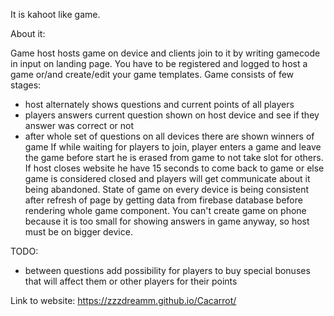 It is kahoot like game. 

About it:

Game host hosts game on device and clients join to it by writing gamecode in input on landing page.
You have to be registered and logged to host a game or/and create/edit your game templates.
Game consists of few stages:
- host alternately shows questions and current points of all players
- players answers current question shown on host device and see if they answer was correct or not
- after whole set of questions on all devices there are shown winners of game
If while waiting for players to join, player enters a game and leave the game before start he is erased from game to not take 
slot for others.
If host closes website he have 15 seconds to come back to game or else game is considered closed and players will get communicate about
it being abandoned.
State of game on every device is being consistent after refresh of page by getting data from firebase database before rendering whole game component.
You can't create game on phone because it is too small for showing answers in game anyway, so host must be on bigger device.

TODO:
- between questions add possibility for players to buy special bonuses that will affect them or other players for their points


Link to website: https://zzzdreamm.github.io/Cacarrot/

